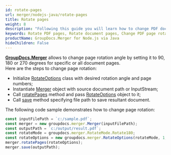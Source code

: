 ```yaml
---
id: rotate-pages
url: merger/nodejs-java/rotate-pages
title: Rotate pages
weight: 8
description: "Following this guide you will learn how to change PDF document page rotation angle using GroupDocs.Merger for Node.js via Java API."
keywords: Rotate PDF pages, Rotate document pages, Change PDF page rotation angle
productName: GroupDocs.Merger for Node.js via Java
hideChildren: False
---
```

[**GroupDocs.Merger**](https://products.groupdocs.com/merger/nodejs-java) allows to change page rotation angle by setting it to 90, 180 or 270 degrees for specific or all document pages.  
Here are the steps to change page rotation:

*   Initialize [RotateOptions](https://reference.groupdocs.com/java/merger/com.groupdocs.merger.domain.options/RotateOptions) class with desired rotation angle and page numbers;
*   Instantiate [Merger](https://reference.groupdocs.com/java/merger/com.groupdocs.merger/Merger) object with source document path or InputStream;
*   Call [rotatePages](https://reference.groupdocs.com/java/merger/com.groupdocs.merger/Merger#rotatePages(com.groupdocs.merger.domain.options.interfaces.IRotateOptions)) method and pass [RotateOptions](https://reference.groupdocs.com/java/merger/com.groupdocs.merger.domain.options/RotateOptions) object to it;
*   Call [save](https://reference.groupdocs.com/java/merger/com.groupdocs.merger/Merger#save(java.lang.String)) method specifying file path to save resultant document.

The following code sample demonstrates how to change page rotation:

```js
const inputFilePath = `c:/sample.pdf`;
const merger = new groupdocs.merger.Merger(inputFilePath);
const outputPath = `c:/output/result.pdf`;
const rotateMode = groupdocs.merger.RotateMode.Rotate180;
const rotateOptions = new groupdocs.merger.RotateOptions(rotateMode, 1, 2);
merger.rotatePages(rotateOptions);
merger.save(outputPath);
```
